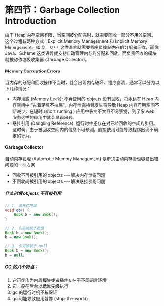 # 第四节：Garbage Collection Introduction

由于 Heap 内存空间有限，当空间被分配完时，就需要回收一部分不用的空间。这个过程有两种方式：Explicit Memory Management 和 Implicit Memory Management。如 C 、C++ 这类语言就需要程序员控制内存的分配和回收，而像 Java、Scheme 这类语言就支持自动管理内存的分配和回收，而负责回收的模块就被称作垃圾收集器 \(Garbage Collector\)。

#### Memory Corruption Errors

当内存的分配和回收操作不当时，就会出现内存破坏、程序崩溃，通常可以分为以下几种情况：

* 内存泄露 \(Memory Leak\): 不再使用的 objects 没有回收，将永远在 Heap 内存空间中 “占着茅坑不拉屎”。内存泄露持续发生将导致 Heap 内存可用空间不断减少，在短时 \(short running \) 应用中影响不大且不易察觉，到了像 web 服务这样的应用中就会显现出来。
* 悬挂引用 \(Dangling Reference\): 运行时中还存在对已经回收的空间的引用。这时候，由于被回收空间内的信息不可预测，直接使用可能导致程序出现不确定的行为。

#### Garbage Collector

自动内存管理 \(Automatic Memory Management\) 是解决主动内存管理容易出错问题的一种方案

* 回收不再被引用的 objects --- 解决内存泄露问题
* 不回收尚被引用的 objects --- 解决悬挂引用问题

##### 什么时候 objects 不再被引用

```java
// 1. 离开作用域
void go() {
    Book b = new Book();
}

// 2. 引用被赋予新值
Book b = new Book();
b = new Book();

// 3. 引用被赋予 null
Book b = new Book();
b = null;
```

##### GC 的几个特点：

1. 它可能作为内置模块或者插件存在于不同语言环境
2. 它一般在后台以低优先级执行
3. gc 的运行时机不被保证
4. gc 可能导致应用暂停 \(stop-the-world\)





